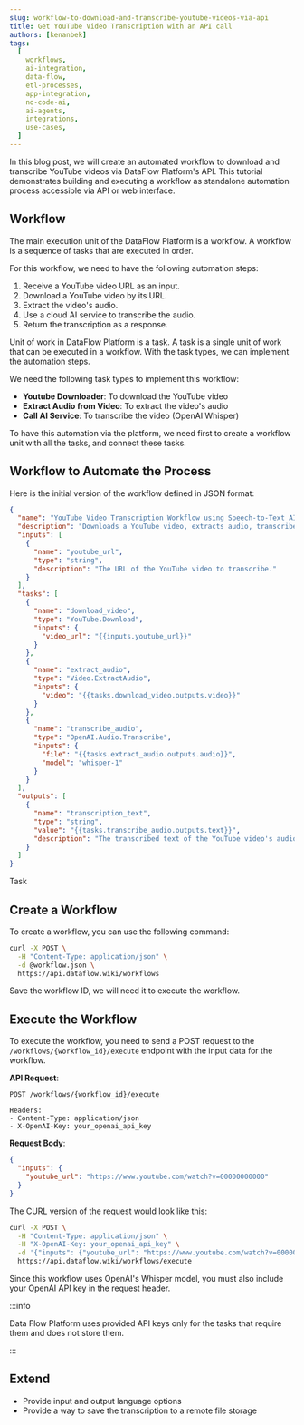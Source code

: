 ```yaml
---
slug: workflow-to-download-and-transcribe-youtube-videos-via-api
title: Get YouTube Video Transcription with an API call
authors: [kenanbek]
tags:
  [
    workflows,
    ai-integration,
    data-flow,
    etl-processes,
    app-integration,
    no-code-ai,
    ai-agents,
    integrations,
    use-cases,
  ]
---
```


In this blog post, we will create an automated workflow to download and transcribe YouTube videos via DataFlow Platform's API. This tutorial demonstrates building and executing a workflow as standalone automation process accessible via API or web interface.

<!-- truncate -->

## Workflow

The main execution unit of the DataFlow Platform is a workflow. A workflow is a sequence of tasks that are executed in order.

For this workflow, we need to have the following automation steps:

1. Receive a YouTube video URL as an input.
2. Download a YouTube video by its URL.
3. Extract the video's audio.
4. Use a cloud AI service to transcribe the audio.
5. Return the transcription as a response.

Unit of work in DataFlow Platform is a task. A task is a single unit of work that can be executed in a workflow. With the task types, we can implement the automation steps.

We need the following task types to implement this workflow:

- **Youtube Downloader**: To download the YouTube video
- **Extract Audio from Video**: To extract the video's audio
- **Call AI Service**: To transcribe the video (OpenAI Whisper)

To have this automation via the platform, we need first to create a workflow unit with all the tasks, and connect these tasks.

## Workflow to Automate the Process

Here is the initial version of the workflow defined in JSON format:

```json
{
  "name": "YouTube Video Transcription Workflow using Speech-to-Text AI model",
  "description": "Downloads a YouTube video, extracts audio, transcribes it using OpenAI's Whisper model, and returns the transcription text.",
  "inputs": [
    {
      "name": "youtube_url",
      "type": "string",
      "description": "The URL of the YouTube video to transcribe."
    }
  ],
  "tasks": [
    {
      "name": "download_video",
      "type": "YouTube.Download",
      "inputs": {
        "video_url": "{{inputs.youtube_url}}"
      }
    },
    {
      "name": "extract_audio",
      "type": "Video.ExtractAudio",
      "inputs": {
        "video": "{{tasks.download_video.outputs.video}}"
      }
    },
    {
      "name": "transcribe_audio",
      "type": "OpenAI.Audio.Transcribe",
      "inputs": {
        "file": "{{tasks.extract_audio.outputs.audio}}",
        "model": "whisper-1"
      }
    }
  ],
  "outputs": [
    {
      "name": "transcription_text",
      "type": "string",
      "value": "{{tasks.transcribe_audio.outputs.text}}",
      "description": "The transcribed text of the YouTube video's audio."
    }
  ]
}
```

Task

## Create a Workflow

To create a workflow, you can use the following command:

```bash
curl -X POST \
  -H "Content-Type: application/json" \
  -d @workflow.json \
  https://api.dataflow.wiki/workflows
```

Save the workflow ID, we will need it to execute the workflow.

## Execute the Workflow

To execute the workflow, you need to send a POST request to the `/workflows/{workflow_id}/execute` endpoint with the input data for the workflow.

**API Request**:

```
POST /workflows/{workflow_id}/execute

Headers:
- Content-Type: application/json
- X-OpenAI-Key: your_openai_api_key
```

**Request Body**:

```json
{
  "inputs": {
    "youtube_url": "https://www.youtube.com/watch?v=00000000000"
  }
}
```

The CURL version of the request would look like this:

```bash
curl -X POST \
  -H "Content-Type: application/json" \
  -H "X-OpenAI-Key: your_openai_api_key" \
  -d '{"inputs": {"youtube_url": "https://www.youtube.com/watch?v=00000000000"}, "monitoring": {"webhook_url": "https://example.com/webhook"}}' \
  https://api.dataflow.wiki/workflows/execute
```

Since this workflow uses OpenAI's Whisper model, you must also include your OpenAI API key in the request header.

:::info

Data Flow Platform uses provided API keys only for the tasks that require them and does not store them.

:::

## Extend

- Provide input and output language options
- Provide a way to save the transcription to a remote file storage
